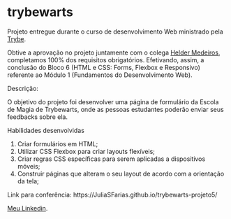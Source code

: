 # trybewarts

<p>Projeto entregue durante o curso de desenvolvimento Web ministrado pela <a href="https://www.betrybe.com" targe="_blank" rel="nofollow">Trybe</a>.</p>

<p>Obtive a aprovação no projeto juntamente com o colega <a href="https://www.linkedin.com/in/helderme/" target="_blank" rel="external">Helder Medeiros</a>, completamos 100% dos requisitos obrigatórios. Efetivando, assim, a conclusão do Bloco 6 (HTML e CSS: Forms, Flexbox e Responsivo) referente ao Módulo 1 (Fundamentos do Desenvolvimento Web).</p>

<p>Descrição:</p> 

<p>O objetivo do projeto foi desenvolver uma página de formulário da Escola de Magia de Trybewarts, onde as pessoas estudantes poderão enviar seus feedbacks sobre ela.</p>

<p>Habilidades desenvolvidas</p>
<ol>
<li>Criar formulários em HTML;</li>
<li>Utilizar CSS Flexbox para criar layouts flexíveis;</li>
<li>Criar regras CSS específicas para serem aplicadas a dispositivos móveis;</li>
<li>Construir páginas que alteram o seu layout de acordo com a orientação da tela;</li>
</ol>

<p>Link para conferência: https://JuliaSFarias.github.io/trybewarts-projeto5/</p>

<p><a href="https://www.linkedin.com/in/julia-farias1995/" targe="_blank" rel="nofollow">Meu Linkedin</a>.</p>
